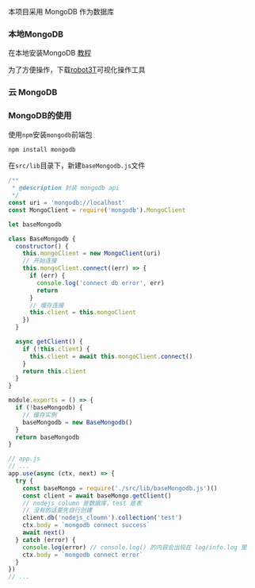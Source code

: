 本项目采用 MongoDB 作为数据库

### 本地MongoDB

在本地安装MongoDB [教程](https://www.runoob.com/mongodb/mongodb-tutorial.html)

为了方便操作，下载[robot3T](https://robomongo.org/)可视化操作工具

### 云 MongoDB

### MongoDB的使用

使用`npm`安装`mongodb`前端包

```javascript
npm install mongodb
```

在`src/lib`目录下，新建`baseMongodb.js`文件

```javascript
/**
 * @description 封装 mongodb api
 */
const uri = 'mongodb://localhost'
const MongoClient = require('mongodb').MongoClient

let baseMongodb

class BaseMongodb {
  constructor() {
    this.mongoClient = new MongoClient(uri)
    // 开始连接
    this.mongoClient.connect((err) => {
      if (err) {
        console.log('connect db error', err)
        return
      }
      // 缓存连接
      this.client = this.mongoClient
    })
  }

  async getClient() {
    if (!this.client) {
      this.client = await this.mongoClient.connect()
    }
    return this.client
  }
}

module.exports = () => {
  if (!baseMongodb) {
    // 缓存实例
    baseMongodb = new BaseMongodb()
  }
  return baseMongodb
}

```

```javascript
// app.js
// ...
app.use(async (ctx, next) => {
  try {
    const baseMongo = require('./src/lib/baseMongodb.js')()
    const client = await baseMongo.getClient()
    // nodejs_column 是数据库，test 是表
    // 没有的话要先自行创建
    client.db('nodejs_cloumn').collection('test') 
    ctx.body = `mongodb connect success`
    await next()
  } catch (error) {
    console.log(error) // console.log() 的内容会出现在 log/info.log 里
    ctx.body = `mongodb connect error`
  }
})
// ...

```

